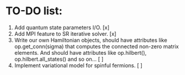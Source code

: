 # TO-DO list:

1. Add quantum state parameters I/O. [x]
2. Add MPI feature to SR iterative solver. [x]
3. Write our own Hamiltonian objects, should have attributes like op.get_conn(sigma) that computes the connected non-zero matrix elements. And should have attributes like op.hilbert(), op.hilbert.all_states() and so on... [ ]
4. Implement variational model for spinful fermions. [ ]

